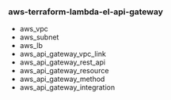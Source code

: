 ### aws-terraform-lambda-el-api-gateway
* aws_vpc
* aws_subnet
* aws_lb
* aws_api_gateway_vpc_link
* aws_api_gateway_rest_api
* aws_api_gateway_resource
* aws_api_gateway_method
* aws_api_gateway_integration
